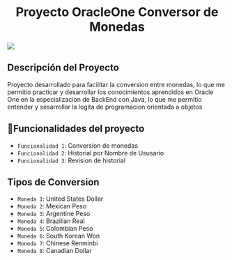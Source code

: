 <h1 align="center"> Proyecto OracleOne
Conversor de Monedas</h1>

<p align="left">
   <img src="https://img.shields.io/badge/STATUS-EN%20DESAROLLO-green">
</p>
<h2>Descripción del Proyecto</h2>
<p>Proyecto desarrollado para facilitar la conversion entre monedas, lo que me permitio practicar y desarrollar los conocimientos aprendidos en Oracle One en la especializacion de BackEnd con Java, lo que me permitio entender y sesarrollar la logita de programacion orientada a objetos</p>

## :hammer:Funcionalidades del proyecto
- `Funcionalidad 1`: Conversion de monedas
- `Funcionalidad 2`: Historial por Nombre de Ususario
- `Funcionalidad 3`: Revision de historial

## Tipos de Conversion
- `Moneda 1`: United States Dollar
- `Moneda 2`: Mexican Peso
- `Moneda 3`: Argentine Peso
- `Moneda 4`: Brazilian Real
- `Moneda 5`: Colombian Peso
- `Moneda 6`: South Korean Won
- `Moneda 7`: Chinese Renminbi
- `Moneda 8`: Canadian Dollar
